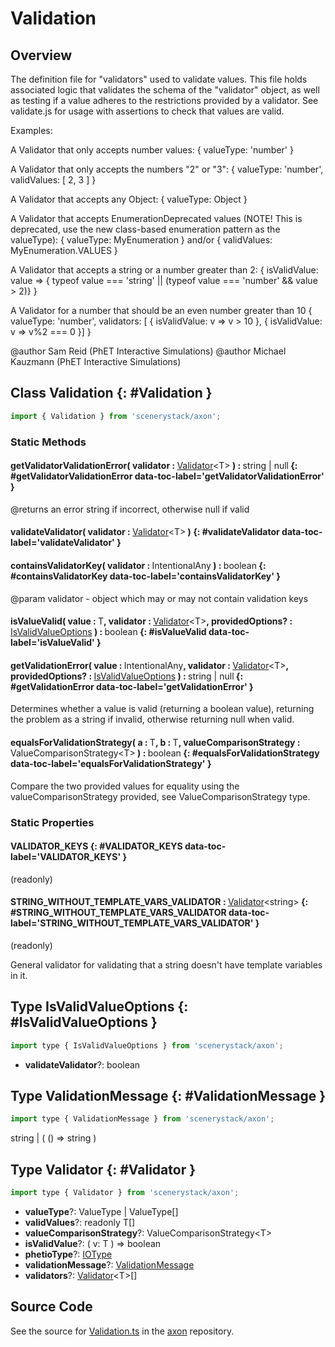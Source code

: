 # Validation

## Overview

The definition file for "validators" used to validate values. This file holds associated logic that validates the
schema of the "validator" object, as well as testing if a value adheres to the restrictions provided by a validator.
See validate.js for usage with assertions to check that values are valid.

Examples:

A Validator that only accepts number values:
{ valueType: 'number' }

A Validator that only accepts the numbers "2" or "3":
{ valueType: 'number', validValues: [ 2, 3 ] }

A Validator that accepts any Object:
{ valueType: Object }

A Validator that accepts EnumerationDeprecated values (NOTE! This is deprecated, use the new class-based enumeration pattern as the valueType):
{ valueType: MyEnumeration }
and/or
{ validValues: MyEnumeration.VALUES }

A Validator that accepts a string or a number greater than 2:
{ isValidValue: value =&gt; { typeof value === 'string' || (typeof value === 'number' &amp;&amp; value &gt; 2)} }

A Validator for a number that should be an even number greater than 10
{ valueType: 'number', validators: [ { isValidValue: v =&gt; v &gt; 10 }, { isValidValue: v =&gt; v%2 === 0 }] }

@author Sam Reid (PhET Interactive Simulations)
@author Michael Kauzmann (PhET Interactive Simulations)

## Class Validation {: #Validation }


```js
import { Validation } from 'scenerystack/axon';
```
### Static Methods

#### getValidatorValidationError( validator : <span style="font-weight: 400;">[Validator](../axon/Validation.md#Validator)&lt;T&gt;</span> ) : <span style="font-weight: 400;"><span style="color: hsla(calc(var(--md-hue) + 180deg),80%,40%,1);">string</span> | <span style="color: hsla(calc(var(--md-hue) + 180deg),80%,40%,1);">null</span></span> {: #getValidatorValidationError data-toc-label='getValidatorValidationError' }

@returns an error string if incorrect, otherwise null if valid

#### validateValidator( validator : <span style="font-weight: 400;">[Validator](../axon/Validation.md#Validator)&lt;T&gt;</span> ) {: #validateValidator data-toc-label='validateValidator' }

#### containsValidatorKey( validator : <span style="font-weight: 400;">IntentionalAny</span> ) : <span style="font-weight: 400;"><span style="color: hsla(calc(var(--md-hue) + 180deg),80%,40%,1);">boolean</span></span> {: #containsValidatorKey data-toc-label='containsValidatorKey' }

@param validator - object which may or may not contain validation keys

#### isValueValid( value : <span style="font-weight: 400;">T</span>, validator : <span style="font-weight: 400;">[Validator](../axon/Validation.md#Validator)&lt;T&gt;</span>, providedOptions? : <span style="font-weight: 400;">[IsValidValueOptions](../axon/Validation.md#IsValidValueOptions)</span> ) : <span style="font-weight: 400;"><span style="color: hsla(calc(var(--md-hue) + 180deg),80%,40%,1);">boolean</span></span> {: #isValueValid data-toc-label='isValueValid' }

#### getValidationError( value : <span style="font-weight: 400;">IntentionalAny</span>, validator : <span style="font-weight: 400;">[Validator](../axon/Validation.md#Validator)&lt;T&gt;</span>, providedOptions? : <span style="font-weight: 400;">[IsValidValueOptions](../axon/Validation.md#IsValidValueOptions)</span> ) : <span style="font-weight: 400;"><span style="color: hsla(calc(var(--md-hue) + 180deg),80%,40%,1);">string</span> | <span style="color: hsla(calc(var(--md-hue) + 180deg),80%,40%,1);">null</span></span> {: #getValidationError data-toc-label='getValidationError' }

Determines whether a value is valid (returning a boolean value), returning the problem as a string if invalid,
otherwise returning null when valid.

#### equalsForValidationStrategy( a : <span style="font-weight: 400;">T</span>, b : <span style="font-weight: 400;">T</span>, valueComparisonStrategy : <span style="font-weight: 400;">ValueComparisonStrategy&lt;T&gt;</span> ) : <span style="font-weight: 400;"><span style="color: hsla(calc(var(--md-hue) + 180deg),80%,40%,1);">boolean</span></span> {: #equalsForValidationStrategy data-toc-label='equalsForValidationStrategy' }

Compare the two provided values for equality using the valueComparisonStrategy provided, see
ValueComparisonStrategy type.

### Static Properties

#### VALIDATOR_KEYS {: #VALIDATOR_KEYS data-toc-label='VALIDATOR_KEYS' }

(readonly)

#### STRING_WITHOUT_TEMPLATE_VARS_VALIDATOR : <span style="font-weight: 400;">[Validator](../axon/Validation.md#Validator)&lt;<span style="color: hsla(calc(var(--md-hue) + 180deg),80%,40%,1);">string</span>&gt;</span> {: #STRING_WITHOUT_TEMPLATE_VARS_VALIDATOR data-toc-label='STRING_WITHOUT_TEMPLATE_VARS_VALIDATOR' }

(readonly)

General validator for validating that a string doesn't have template variables in it.



## Type IsValidValueOptions {: #IsValidValueOptions }


```js
import type { IsValidValueOptions } from 'scenerystack/axon';
```


- **validateValidator**?: <span style="color: hsla(calc(var(--md-hue) + 180deg),80%,40%,1);">boolean</span>




## Type ValidationMessage {: #ValidationMessage }


```js
import type { ValidationMessage } from 'scenerystack/axon';
```


<span style="color: hsla(calc(var(--md-hue) + 180deg),80%,40%,1);">string</span> | ( () =&gt; <span style="color: hsla(calc(var(--md-hue) + 180deg),80%,40%,1);">string</span> )



## Type Validator {: #Validator }


```js
import type { Validator } from 'scenerystack/axon';
```


- **valueType**?: ValueType | ValueType[]
- **validValues**?: readonly T[]
- **valueComparisonStrategy**?: ValueComparisonStrategy&lt;T&gt;
- **isValidValue**?: ( v: T ) =&gt; <span style="color: hsla(calc(var(--md-hue) + 180deg),80%,40%,1);">boolean</span>
- **phetioType**?: [IOType](../tandem/IOType.md)
- **validationMessage**?: [ValidationMessage](../axon/Validation.md#ValidationMessage)
- **validators**?: [Validator](../axon/Validation.md#Validator)&lt;T&gt;[]




## Source Code

See the source for [Validation.ts](https://github.com/phetsims/axon/blob/main/js/Validation.ts) in the [axon](https://github.com/phetsims/axon) repository.
